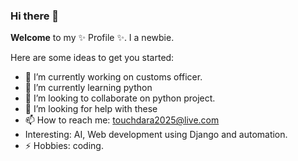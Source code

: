 ### Hi there 👋


**Welcome** to my ✨ Profile ✨. I a newbie.

Here are some ideas to get you started:

- 🔭 I’m currently working on customs officer.
- 🌱 I’m currently learning python
- 👯 I’m looking to collaborate on python project.
- 🤔 I’m looking for help with these
- 📫 How to reach me: touchdara2025@live.com
- Interesting: AI, Web development using Django and automation.
- ⚡ Hobbies: coding.

